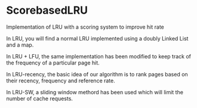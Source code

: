 # ScorebasedLRU

Implementation of LRU with a scoring system to improve hit rate

In LRU, you will find a normal LRU implemented using a doubly Linked List and a map.

In LRU + LFU, the same implementation has been modified to keep track of the frequency of a particular page hit.

In LRU-recency, the basic idea of our algorithm is to rank pages based on their recency, frequency and reference rate.

In LRU-SW, a sliding window methord has been used which will limit the number of cache requests.
